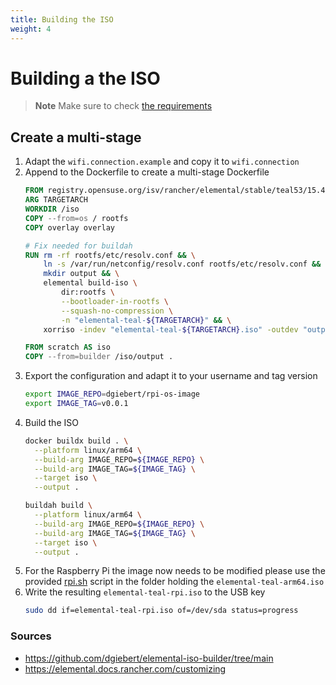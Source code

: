 ```yaml
---
title: Building the ISO
weight: 4
---
```


# Building a the ISO

> **Note**
> Make sure to check [the requirements](/docs/elemental/02_os-image/)

## Create a multi-stage
1. Adapt the `wifi.connection.example` and copy it to `wifi.connection`
1. Append to the Dockerfile to create a multi-stage Dockerfile
    ```Dockerfile
    FROM registry.opensuse.org/isv/rancher/elemental/stable/teal53/15.4/rancher/elemental-builder-image/5.3:latest AS builder
    ARG TARGETARCH
    WORKDIR /iso
    COPY --from=os / rootfs
    COPY overlay overlay

    # Fix needed for buildah
    RUN rm -rf rootfs/etc/resolv.conf && \
        ln -s /var/run/netconfig/resolv.conf rootfs/etc/resolv.conf && \
        mkdir output && \
        elemental build-iso \
            dir:rootfs \
            --bootloader-in-rootfs \
            --squash-no-compression \
            -n "elemental-teal-${TARGETARCH}" && \
        xorriso -indev "elemental-teal-${TARGETARCH}.iso" -outdev "output/elemental-teal-${TARGETARCH}.iso" -map overlay / -boot_image any replay

    FROM scratch AS iso
    COPY --from=builder /iso/output .
    ```
3. Export the configuration and adapt it to your username and tag version
    ```sh
    export IMAGE_REPO=dgiebert/rpi-os-image
    export IMAGE_TAG=v0.0.1
    ```
2. Build the ISO
    ```sh
    docker buildx build . \
      --platform linux/arm64 \
      --build-arg IMAGE_REPO=${IMAGE_REPO} \
      --build-arg IMAGE_TAG=${IMAGE_TAG} \
      --target iso \
      --output .
    ```
    ```sh
    buildah build \
      --platform linux/arm64 \
      --build-arg IMAGE_REPO=${IMAGE_REPO} \
      --build-arg IMAGE_TAG=${IMAGE_TAG} \
      --target iso \
      --output .
    ```
3. For the Raspberry Pi the image now needs to be modified please use the provided [rpi.sh](/assets/rpi.sh) script in the folder holding the `elemental-teal-arm64.iso`
4. Write the resulting `elemental-teal-rpi.iso` to the USB key
    ```sh
    sudo dd if=elemental-teal-rpi.iso of=/dev/sda status=progress
    ```

### Sources
- https://github.com/dgiebert/elemental-iso-builder/tree/main
- https://elemental.docs.rancher.com/customizing

